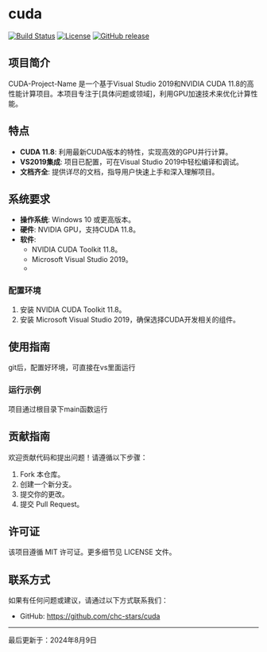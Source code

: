 # cuda

[![Build Status](https://img.shields.io/github/workflow/status/chc-stars/cuda/CI)](https://github.com/chc-stars/cuda/actions)
[![License](https://img.shields.io/badge/License-MIT-yellow.svg)](LICENSE)
[![GitHub release](https://img.shields.io/github/release/chc-stars/cuda.svg)](https://github.com/chc-stars/cuda/releases)

## 项目简介

CUDA-Project-Name 是一个基于Visual Studio 2019和NVIDIA CUDA 11.8的高性能计算项目。本项目专注于[具体问题或领域]，利用GPU加速技术来优化计算性能。

## 特点
- **CUDA 11.8**: 利用最新CUDA版本的特性，实现高效的GPU并行计算。
- **VS2019集成**: 项目已配置，可在Visual Studio 2019中轻松编译和调试。
- **文档齐全**: 提供详尽的文档，指导用户快速上手和深入理解项目。

## 系统要求

- **操作系统**: Windows 10 或更高版本。
- **硬件**: NVIDIA GPU，支持CUDA 11.8。
- **软件**:
  - NVIDIA CUDA Toolkit 11.8。
  - Microsoft Visual Studio 2019。
  - 
### 配置环境

1. 安装 NVIDIA CUDA Toolkit 11.8。
2. 安装 Microsoft Visual Studio 2019，确保选择CUDA开发相关的组件。
   
## 使用指南
  git后，配置好环境，可直接在vs里面运行

### 运行示例
项目通过根目录下main函数运行

## 贡献指南

欢迎贡献代码和提出问题！请遵循以下步骤：

1. Fork 本仓库。
2. 创建一个新分支。
3. 提交你的更改。
4. 提交 Pull Request。

## 许可证

该项目遵循 MIT 许可证。更多细节见 LICENSE 文件。

## 联系方式

如果有任何问题或建议，请通过以下方式联系我们：
- GitHub: https://github.com/chc-stars/cuda
- ---
最后更新于：2024年8月9日
